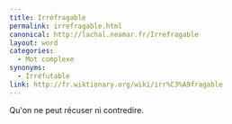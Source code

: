 ```yaml
---
title: Irréfragable
permalink: irrefragable.html
canonical: http://lachal.neamar.fr/Irrefragable
layout: word
categories:
  - Mot complexe
synonyms:
  - Irréfutable
link: http://fr.wiktionary.org/wiki/irr%C3%A9fragable
---
```


Qu'on ne peut récuser ni contredire.

